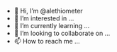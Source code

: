 - 👋 Hi, I’m @alethiometer
- 👀 I’m interested in ...
- 🌱 I’m currently learning ...
- 💞️ I’m looking to collaborate on ...
- 📫 How to reach me ...

<!---
alethiometer/alethiometer is a ✨ special ✨ repository because its `README.md` (this file) appears on your GitHub profile.
You can click the Preview link to take a look at your changes.
--->
